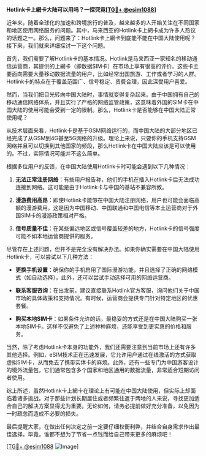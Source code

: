 **Hotlink卡上網卡大陆可以用吗？一探究竟[[TG💪+ @esim1088](https://t.me/s/esim1088)]**

近年来，随着全球化的加速和跨境旅行的普及，越来越多的人开始关注在不同国家和地区使用网络服务的问题。其中，马来西亚的Hotlink卡上網卡成为许多人热议的话题之一。那么，问题来了：Hotlink卡上網卡到底能不能在中国大陆使用呢？接下来，我们就来详细探讨一下这个问题。

首先，我们需要了解Hotlink卡的基本情况。Hotlink是马来西亚一家知名的移动通信运营商，其提供的上網卡（即数据SIM卡）在市场上享有很高的评价。这些卡主要面向需要大量移动数据流量的用户，比如经常出国旅游、工作或者学习的人群。Hotlink卡的特点在于覆盖范围广、信号稳定、资费合理，因此深受用户喜爱。

然而，当我们把目光转向中国大陆时，事情就变得复杂起来。由于中国拥有自己的移动通信网络体系，并且实行了严格的网络监管政策，这意味着外国的SIM卡在中国大陆的使用可能会受到一定的限制。那么，Hotlink卡是否能够在中国大陆正常使用呢？

从技术层面来看，Hotlink卡是基于GSM网络运行的，而中国大陆的大部分地区已经完成了从GSM到4G甚至5G网络的升级。理论上来说，只要你的手机支持GSM网络并且可以切换到其他国家的频段，那么Hotlink卡在中国大陆应该是可以使用的。不过，实际情况可能并不这么简单。

根据多位用户的反馈，在中国大陆使用Hotlink卡时可能会遇到以下几种情况：

1. **无法正常注册网络**：有些用户报告称，他们的手机在插入Hotlink卡后无法成功连接到网络。这可能是由于Hotlink卡与中国的基站不兼容所致。

2. **漫游费用高昂**：即使Hotlink卡能够在中国大陆注册网络，用户也可能会面临高额的漫游费用。这是因为中国移动、中国联通和中国电信等本土运营商对于外国SIM卡的漫游政策相对严格。

3. **信号质量不佳**：在某些偏远地区或信号覆盖较差的地方，Hotlink卡的信号强度可能不如本地运营商提供的服务。

尽管存在上述问题，但并不是完全没有解决办法。如果你确实需要在中国大陆使用Hotlink卡，可以尝试以下几种方法：

- **更换手机设置**：确保你的手机启用了国际漫游功能，并且选择了正确的网络模式（如自动选择）。此外，还可以尝试手动选择可用的网络运营商。
  
- **联系客服咨询**：在出发前，建议直接联系Hotlink官方客服，询问他们关于中国市场的具体政策和支持情况。有时候，运营商会提供专门针对特定地区的优惠套餐。

- **购买本地SIM卡**：如果条件允许的话，最稳妥的方式还是在中国大陆购买一张本地SIM卡。这样不仅避免了上述种种麻烦，还能享受到更实惠的价格和服务。

当然，除了考虑Hotlink卡本身的功能外，我们还需要注意到当前市场上还有许多其他选择。例如，eSIM技术正在迅速发展，它允许用户通过在线激活的方式获取虚拟SIM卡，从而免去了携带实体卡的麻烦。此外，还有一些专门为中国游客设计的境外流量包，它们通常包含多个国家和地区通用的数据流量，非常适合短期访问者使用。

综上所述，虽然Hotlink卡上網卡在理论上有可能在中国大陆使用，但实际上却面临着诸多挑战。对于那些计划长期居住或者频繁往返于两地的人来说，寻找更加适合自己的解决方案显得尤为重要。无论如何，请务必提前做好充分准备，以免因为一时疏忽而造成不必要的损失。

最后提醒大家，在做出任何决定之前一定要仔细权衡利弊，并结合自身需求作出最佳选择。毕竟，谁都不想为了节省一点钱而给自己带来更多的麻烦吧！

[[TG💪+ @esim1088](https://t.me/s/esim1088) ![Image](https://i.postimg.cc/4NQfJmqS/Snipaste-2025-05-13-00-14-12.png)]